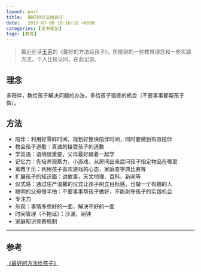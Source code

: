 ```yaml
---
layout: post
title:  最好的方法给孩子
date:   2017-07-08 10:16:28 +0800
categories: [读书笔记]
tags: [教育]
---
```

> 最近在读[王芳](http://baike.baidu.com/link?url=B4CVBSSVvBrDvNIiCxqbfvOQHN6yCTIyjslNGy3pb8cAuZd5Q-D3B9CtunmLgChfo3OqamRysAd-3_ctbGPs5g1mqRgxNhblnyhLSO65FE7)的《最好的方法给孩子》，所提到的一些教育理念和一些实践方法，个人比较认同，在此记录。


## 理念
多陪伴，教给孩子解决问题的办法，多给孩子锻炼的机会（不要事事都帮孩子做）。

## 方法
- 陪伴：利用好零碎时间，规划好整块陪伴时间，同时要做到有效陪伴
- 教会孩子道歉：真诚的接受孩子的道歉
- 学英语：语境很重要，父母最好跟着一起学
- 记忆力：先培养观察力，小游戏，从房间出来后问孩子指定物品在哪里
- 寓教于乐：利用孩子喜欢游戏的心态，家庭查字典比赛等
- 扩展孩子的知识面：讲故事，天文地理、百科、新闻等
- 仪式感：通过庄严温馨的仪式让孩子树立目标感，也做一个有趣的人
- 聪明的父母慢半拍：不要事事帮孩子做好，不能剥夺孩子的实践机会
- 专注力
- 乐观：事情多想好的一面，解决不好的一面
- 时间管理（不拖延）：沙漏，闹钟
- 家庭知识竞赛机制



----------------

## 参考
[《最好的方法给孩子》](https://book.douban.com/subject/26707322/)